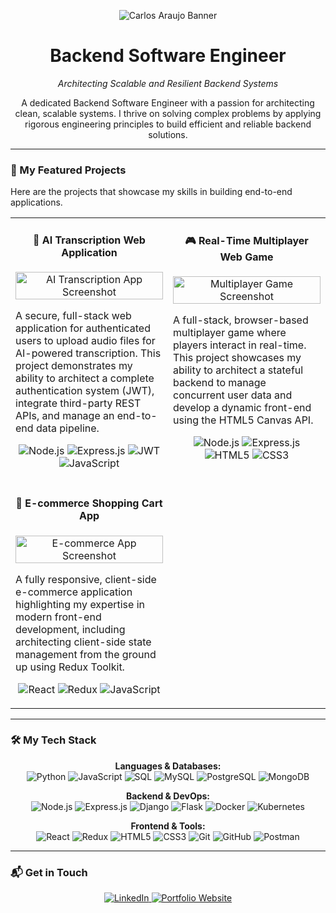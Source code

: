 <p align="center">
  <img src="https://capsule-render.vercel.app/api?type=venom&height=300&color=gradient&text=Carlos%20Araujo&reversal=false&descAlign=39&descAlignY=10&textBg=false&fontAlignY=50" alt="Carlos Araujo Banner"/>
</p>

<h1 align="center">Backend Software Engineer</h1>
<p align="center">
  <em>Architecting Scalable and Resilient Backend Systems</em>
</p>

<p align="center">
  A dedicated Backend Software Engineer with a passion for architecting clean, scalable systems. I thrive on solving complex problems by applying rigorous engineering principles to build efficient and reliable backend solutions.
</p>

---

### 🚀 My Featured Projects

Here are the projects that showcase my skills in building end-to-end applications.

<table width="100%">
  <tr>
    <td width="50%" valign="top">
      <h4 align="center">🤖 AI Transcription Web Application</h4>
      <p align="center">
        <a href="[ENLACE A TU REPOSITORIO DE GITHUB PARA ESTE PROYECTO]" target="_blank">
          <img src="[URL DE UNA IMAGEN O GIF DE TU PROYECTO]" alt="AI Transcription App Screenshot" style="width:100%;">
        </a>
      </p>
      <p>A secure, full-stack web application for authenticated users to upload audio files for AI-powered transcription. This project demonstrates my ability to architect a complete authentication system (JWT), integrate third-party REST APIs, and manage an end-to-end data pipeline.</p>
      <p align="center">
        <img src="https://img.shields.io/badge/Node.js-339933?style=for-the-badge&logo=nodedotjs&logoColor=white" alt="Node.js">
        <img src="https://img.shields.io/badge/Express.js-000000?style=for-the-badge&logo=express&logoColor=white" alt="Express.js">
        <img src="https://img.shields.io/badge/JWT-000000?style=for-the-badge&logo=jsonwebtokens&logoColor=white" alt="JWT">
        <img src="https://img.shields.io/badge/JavaScript-F7DF1E?style=for-the-badge&logo=javascript&logoColor=black" alt="JavaScript">
      </p>
    </td>
    <td width="50%" valign="top">
      <h4 align="center">🎮 Real-Time Multiplayer Web Game</h4>
      <p align="center">
        <a href="[ENLACE A TU REPOSITORIO DE GITHUB PARA ESTE PROYECTO]" target="_blank">
          <img src="[URL DE UNA IMAGEN O GIF DE TU PROYECTO]" alt="Multiplayer Game Screenshot" style="width:100%;">
        </a>
      </p>
      <p>A full-stack, browser-based multiplayer game where players interact in real-time. This project showcases my ability to architect a stateful backend to manage concurrent user data and develop a dynamic front-end using the HTML5 Canvas API.</p>
      <p align="center">
        <img src="https://img.shields.io/badge/Node.js-339933?style=for-the-badge&logo=nodedotjs&logoColor=white" alt="Node.js">
        <img src="https://img.shields.io/badge/Express.js-000000?style=for-the-badge&logo=express&logoColor=white" alt="Express.js">
        <img src="https://img.shields.io/badge/HTML5-E34F26?style=for-the-badge&logo=html5&logoColor=white" alt="HTML5">
        <img src="https://img.shields.io/badge/CSS3-1572B6?style=for-the-badge&logo=css3&logoColor=white" alt="CSS3">
      </p>
    </td>
  </tr>
  <tr>
    <td width="50%" valign="top">
      <h4 align="center">🛒 E-commerce Shopping Cart App</h4>
      <p align="center">
        <a href="[ENLACE A TU REPOSITORIO DE GITHUB PARA ESTE PROYECTO]" target="_blank">
          <img src="[URL DE UNA IMAGEN O GIF DE TU PROYECTO]" alt="E-commerce App Screenshot" style="width:100%;">
        </a>
      </p>
      <p>A fully responsive, client-side e-commerce application highlighting my expertise in modern front-end development, including architecting client-side state management from the ground up using Redux Toolkit.</p>
      <p align="center">
        <img src="https://img.shields.io/badge/React-20232A?style=for-the-badge&logo=react&logoColor=61DAFB" alt="React">
        <img src="https://img.shields.io/badge/Redux-764ABC?style=for-the-badge&logo=redux&logoColor=white" alt="Redux">
        <img src="https://img.shields.io/badge/JavaScript-F7DF1E?style=for-the-badge&logo=javascript&logoColor=black" alt="JavaScript">
      </p>
    </td>
    <td width="50%" valign="top">
      <!-- You can add a fourth project here in the future -->
    </td>
  </tr>
</table>

---

### 🛠️ My Tech Stack

<p align="center">
  <strong>Languages & Databases:</strong><br>
  <img src="https://img.shields.io/badge/Python-3776AB?style=for-the-badge&logo=python&logoColor=white" alt="Python">
  <img src="https://img.shields.io/badge/JavaScript-F7DF1E?style=for-the-badge&logo=javascript&logoColor=black" alt="JavaScript">
  <img src="https://img.shields.io/badge/SQL-4479A1?style=for-the-badge&logo=postgresql&logoColor=white" alt="SQL">
  <img src="https://img.shields.io/badge/MySQL-4479A1?style=for-the-badge&logo=mysql&logoColor=white" alt="MySQL">
  <img src="https://img.shields.io/badge/PostgreSQL-4169E1?style=for-the-badge&logo=postgresql&logoColor=white" alt="PostgreSQL">
  <img src="https://img.shields.io/badge/MongoDB-47A248?style=for-the-badge&logo=mongodb&logoColor=white" alt="MongoDB">
</p>
<p align="center">
  <strong>Backend & DevOps:</strong><br>
  <img src="https://img.shields.io/badge/Node.js-339933?style=for-the-badge&logo=nodedotjs&logoColor=white" alt="Node.js">
  <img src="https://img.shields.io/badge/Express.js-000000?style=for-the-badge&logo=express&logoColor=white" alt="Express.js">
  <img src="https://img.shields.io/badge/Django-092E20?style=for-the-badge&logo=django&logoColor=white" alt="Django">
  <img src="https://img.shields.io/badge/Flask-000000?style=for-the-badge&logo=flask&logoColor=white" alt="Flask">
  <img src="https://img.shields.io/badge/Docker-2496ED?style=for-the-badge&logo=docker&logoColor=white" alt="Docker">
  <img src="https://img.shields.io/badge/Kubernetes-326CE5?style=for-the-badge&logo=kubernetes&logoColor=white" alt="Kubernetes">
</p>
<p align="center">
  <strong>Frontend & Tools:</strong><br>
  <img src="https://img.shields.io/badge/React-20232A?style=for-the-badge&logo=react&logoColor=61DAFB" alt="React">
  <img src="https://img.shields.io/badge/Redux-764ABC?style=for-the-badge&logo=redux&logoColor=white" alt="Redux">
  <img src="https://img.shields.io/badge/HTML5-E34F26?style=for-the-badge&logo=html5&logoColor=white" alt="HTML5">
  <img src="https://img.shields.io/badge/CSS3-1572B6?style=for-the-badge&logo=css3&logoColor=white" alt="CSS3">
  <img src="https://img.shields.io/badge/Git-F05032?style=for-the-badge&logo=git&logoColor=white" alt="Git">
  <img src="https://img.shields.io/badge/GitHub-100000?style=for-the-badge&logo=github&logoColor=white" alt="GitHub">
  <img src="https://img.shields.io/badge/Postman-FF6C37?style=for-the-badge&logo=postman&logoColor=white" alt="Postman">
</p>

---

### 📬 Get in Touch

<p align="center">
  <a href="https://linkedin.com/in/carlos-araujo-software-engineer" target="_blank">
    <img src="https://img.shields.io/badge/LinkedIn-0077B5?style=for-the-badge&logo=linkedin&logoColor=white" alt="LinkedIn">
  </a>
  <a href="https://carlostech.me" target="_blank">
    <img src="https://img.shields.io/badge/Portfolio-4CAF50?style=for-the-badge&logo=cpanel&logoColor=white" alt="Portfolio Website">
  </a>
</p>
